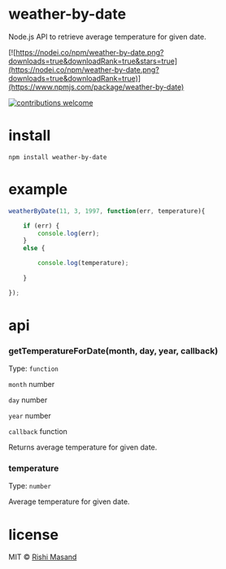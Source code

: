# weather-by-date
Node.js API to retrieve average temperature for given date.

[![https://nodei.co/npm/weather-by-date.png?downloads=true&downloadRank=true&stars=true](https://nodei.co/npm/weather-by-date.png?downloads=true&downloadRank=true)](https://www.npmjs.com/package/weather-by-date)

[![contributions welcome](https://img.shields.io/badge/contributions-welcome-brightgreen.svg?style=flat)](https://github.com/darthbatman/weather-by-date)


# install

```
npm install weather-by-date
```

# example

```js
weatherByDate(11, 3, 1997, function(err, temperature){

	if (err) {
		console.log(err);
	}
	else {

		console.log(temperature);
		
	}

});
```

# api

### getTemperatureForDate(month, day, year, callback)

Type: `function`

```month``` number

```day``` number

```year``` number

```callback``` function

Returns average temperature for given date. 

### temperature

Type: `number`

Average temperature for given date.

# license

MIT © [Rishi Masand](https://github.com/darthbatman)